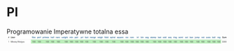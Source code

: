 # PI
Programowanie Imperatywne
totalna essa
![totalna essa](https://raw.githubusercontent.com/wielgos/PI/main/swiatynia_essy.jpg)
